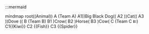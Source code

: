 :::mermaid

mindmap
    root((Animal))
        A (Team A)
            A1))Big Black Dog((
            A2 ))Cat((
            A3 ))Dove ((
        B (Team B)
            B1 )Crow(
            B2 )Horse(
            B3 )Cow(
        C (Team C &llarr;)
            C1{{Kiwi}}
            C2 {{Fish}}
            C3 {{Spider}}
  